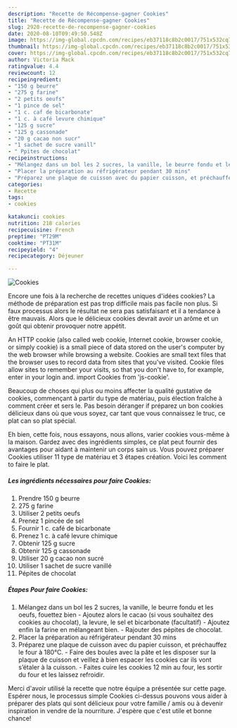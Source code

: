 ```yaml
---
description: "Recette de Récompense-gagner Cookies"
title: "Recette de Récompense-gagner Cookies"
slug: 2920-recette-de-recompense-gagner-cookies
date: 2020-08-10T09:49:50.548Z
image: https://img-global.cpcdn.com/recipes/eb37118c8b2c0017/751x532cq70/cookies-photo-principale-de-la-recette.jpg
thumbnail: https://img-global.cpcdn.com/recipes/eb37118c8b2c0017/751x532cq70/cookies-photo-principale-de-la-recette.jpg
cover: https://img-global.cpcdn.com/recipes/eb37118c8b2c0017/751x532cq70/cookies-photo-principale-de-la-recette.jpg
author: Victoria Mack
ratingvalue: 4.4
reviewcount: 12
recipeingredient:
- "150 g beurre"
- "275 g farine"
- "2 petits oeufs"
- "1 pince de sel"
- "1 c. caf de bicarbonate"
- "1 c. à café levure chimique"
- "125 g sucre"
- "125 g cassonade"
- "20 g cacao non sucr"
- "1 sachet de sucre vanill"
- " Ppites de chocolat"
recipeinstructions:
- "Mélangez dans un bol les 2 sucres, la vanille, le beurre fondu et les oeufs, fouettez bien Ajoutez alors le cacao (si vous souhaitez des cookies au chocolat), la levure, le sel et bicarbonate (facultatif) Ajoutez enfin la farine en mélangeant bien. Rajouter des pépites de chocolat."
- "Placer la préparation au réfrigérateur pendant 30 mins"
- "Préparez une plaque de cuisson avec du papier cuisson, et préchauffez le four à 180°C. Faire des boules avec la pâte et les disposer sur la plaque de cuisson et veillez à bien espacer les cookies car ils vont s’étaler à la cuisson.  Faites cuire les cookies 12 min au four, les sortir du four et les laissez refroidir."
categories:
- Recette
tags:
- cookies

katakunci: cookies 
nutrition: 218 calories
recipecuisine: French
preptime: "PT29M"
cooktime: "PT31M"
recipeyield: "4"
recipecategory: Déjeuner

---
```



![Cookies](https://img-global.cpcdn.com/recipes/eb37118c8b2c0017/751x532cq70/cookies-photo-principale-de-la-recette.jpg)

Encore une fois à la recherche de recettes uniques d'idées cookies? La méthode de préparation est pas trop difficile mais pas facile non plus. Si faux processus alors le résultat ne sera pas satisfaisant et il a tendance à être mauvais. Alors que le délicieux cookies devrait avoir un arôme et un goût qui obtenir provoquer notre appétit.

An HTTP cookie (also called web cookie, Internet cookie, browser cookie, or simply cookie) is a small piece of data stored on the user&#39;s computer by the web browser while browsing a website. Cookies are small text files that the browser uses to record data from sites that you&#39;ve visited. Cookie files allow sites to remember your visits, so that you don&#39;t have to, for example, enter in your login and. import Cookies from &#39;js-cookie&#39;.

Beaucoup de choses qui plus ou moins affecter la qualité gustative de cookies, commençant à partir du type de matériau, puis élection fraîche à comment créer et sers le. Pas besoin déranger if préparez un bon cookies délicieux dans où que vous soyez, car tant que vous connaissez le truc, ce plat can so plat spécial.


Eh bien, cette fois, nous essayons, nous allons, varier cookies vous-même à la maison. Gardez avec des ingrédients simples, ce plat peut fournir des avantages pour aidant à maintenir un corps sain us. Vous pouvez préparer Cookies utiliser 11 type de matériau et 3 étapes création. Voici les comment to faire le plat.

<!--inarticleads1-->

##### Les ingrédients nécessaires pour faire Cookies:

1. Prendre 150 g beurre
1.  275 g farine
1. Utiliser 2 petits oeufs
1. Prenez 1 pincée de sel
1. Fournir 1 c. café de bicarbonate
1. Prenez 1 c. à café levure chimique
1. Obtenir 125 g sucre
1. Obtenir 125 g cassonade
1. Utiliser 20 g cacao non sucré
1. Utiliser 1 sachet de sucre vanillé
1.   Pépites de chocolat




<!--inarticleads2-->

##### Étapes Pour faire Cookies:

1. Mélangez dans un bol les 2 sucres, la vanille, le beurre fondu et les oeufs, fouettez bien - Ajoutez alors le cacao (si vous souhaitez des cookies au chocolat), la levure, le sel et bicarbonate (facultatif) - Ajoutez enfin la farine en mélangeant bien. - Rajouter des pépites de chocolat.
1. Placer la préparation au réfrigérateur pendant 30 mins
1. Préparez une plaque de cuisson avec du papier cuisson, et préchauffez le four à 180°C. - Faire des boules avec la pâte et les disposer sur la plaque de cuisson et veillez à bien espacer les cookies car ils vont s’étaler à la cuisson.  - Faites cuire les cookies 12 min au four, les sortir du four et les laissez refroidir.





Merci d'avoir utilisé la recette que notre équipe a présentée sur cette page. Espérer nous, le processus simple Cookies ci-dessus pouvons vous aider à préparer des plats qui sont délicieux pour votre famille / amis ou à devenir inspiration in vendre de la nourriture. J'espère que c'est utile et bonne chance!
